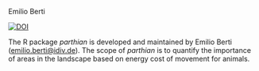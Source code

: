 Emilio Berti

[![DOI](https://zenodo.org/badge/DOI/10.5281/zenodo.10890031.svg)](https://doi.org/10.5281/zenodo.10890031)

The R package *parthian* is developed and maintained by Emilio Berti
(<emilio.berti@idiv.de>). The scope of *parthian* is to quantify the
importance of areas in the landscape based on energy cost of movement
for animals.

